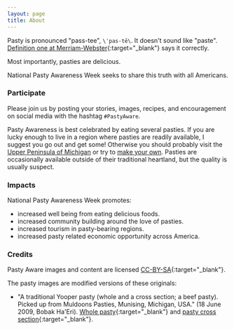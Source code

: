 ```yaml
---
layout: page
title: About
---
```


Pasty is pronounced "pass-tee", `\ˈpas-tē\`. 
It doesn't sound like "paste". 
[Definition one at Merriam-Webster](http://www.merriam-webster.com/dictionary/pasty){:target="_blank"} says it correctly.
    
Most importantly, pasties are delicious.

National Pasty Awareness Week seeks to share this truth with all Americans. 

### Participate

Please join us by posting your stories, images, recipes, and encouragement on social media with the hashtag `#PastyAware`. 

Pasty Awareness is best celebrated by eating several pasties. 
If you are lucky enough to live in a region where pasties are readily available, I suggest you go out and get some! 
Otherwise you should probably visit the [Upper Peninsula of Michigan](https://en.wikipedia.org/wiki/Upper_Peninsula_of_Michigan) or try to [make your own](http://www.hu.mtu.edu/vup/pasty/recipes.htm). 
Pasties are occasionally available outside of their traditional heartland, but the quality is usually suspect. 

### Impacts

National Pasty Awareness Week promotes:

* increased well being from eating delicious foods. 
* increased community building around the love of pasties.
* increased tourism in pasty-bearing regions. 
* increased pasty related economic opportunity across America.

### Credits

Pasty Aware images and content are licensed [CC-BY-SA](http://creativecommons.org/licenses/by-sa/4.0/){:target="_blank"}.

The pasty images are modified versions of these originals:

* "A traditional Yooper pasty (whole and a cross section; a beef pasty). Picked up from Muldoons Pasties, Munising, Michigan, USA." (18 June 2009, Bobak Ha'Eri). [Whole pasty](https://commons.wikimedia.org/wiki/File:Pasty.jpg){:target="_blank"} and [pasty cross section](https://commons.wikimedia.org/wiki/File:2009-0618-PASTIES-w00t.JPG){:target="_blank"}.
